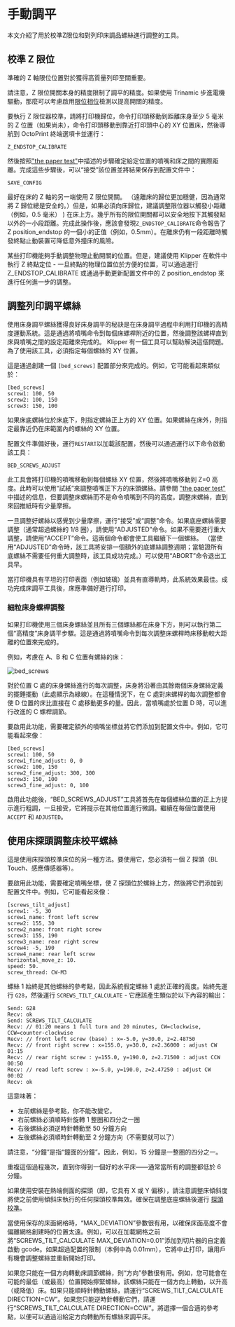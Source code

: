 # 手動調平

本文介紹了用於校準Z限位和對列印床調品螺絲進行調整的工具。

## 校準 Z 限位

準確的 Z 軸限位位置對於獲得高質量列印至關重要。

請注意，Z 限位開關本身的精度限制了調平的精度。如果使用 Trinamic 步進電機驅動，那麼可以考慮啟用[限位相位](Endstop_Phase.md)檢測以提高開關的精度。

要執行 Z 限位器校準，請將打印機歸位，命令打印頭移動到距離床身至少 5 毫米的 Z 位置（如果尚未），命令打印頭移動到靠近打印頭中心的 XY 位置床，然後導航到 OctoPrint 終端選項卡並運行：

```
Z_ENDSTOP_CALIBRATE
```

然後按照["the paper test"](Bed_Level.md#the-paper-test)中描述的步驟確定給定位置的噴嘴和床之間的實際距離。完成這些步驟後，可以“接受”該位置並將結果保存到配置文件中：

```
SAVE_CONFIG
```

最好在床的 Z 軸的另一端使用 Z 限位開關。 （遠離床的歸位更加穩健，因為通常將 Z 歸位總是安全的。）但是，如果必須向床歸位，建議調整限位器以觸發小距離（例如，0.5 毫米） ) 在床上方。幾乎所有的限位開關都可以安全地按下其觸發點以外的一小段距離。完成此操作後，應該會發現`Z_ENDSTOP_CALIBRATE`命令報告了 Z position_endstop 的一個小的正值（例如，0.5mm）。在離床仍有一段距離時觸發終點止動裝置可降低意外撞床的風險。

某些打印機能夠手動調整物理止動開關的位置。但是，建議使用 Klipper 在軟件中執行 Z 終點定位 - 一旦終點的物理位置位於方便的位置，可以通過運行 Z_ENDSTOP_CALIBRATE 或通過手動更新配置文件中的 Z position_endstop 來進行任何進一步的調整。

## 調整列印調平螺絲

使用床身調平螺絲獲得良好床身調平的秘訣是在床身調平過程中利用打印機的高精度運動系統。這是通過將噴嘴命令到每個床螺桿附近的位置，然後調整該螺桿直到床與噴嘴之間的設定距離來完成的。 Klipper 有一個工具可以幫助解決這個問題。為了使用該工具，必須指定每個螺絲的 XY 位置。

這是通過創建一個 `[bed_screws]` 配置部分來完成的。例如，它可能看起來類似於：

```
[bed_screws]
screw1: 100, 50
screw2: 100, 150
screw3: 150, 100
```

如果床底螺絲位於床底下，則指定螺絲正上方的 XY 位置。如果螺絲在床外，則指定最靠近仍在床範圍內的螺絲的 XY 位置。

配置文件準備好後，運行`RESTART`以加載該配置，然後可以通過運行以下命令啟動該工具：

```
BED_SCREWS_ADJUST
```

此工具會將打印機的噴嘴移動到每個螺絲 XY 位置，然後將噴嘴移動到 Z=0 高度。此時可以使用“試紙”來調整噴嘴正下方的床頭螺絲。請參閱 ["the paper test"](Bed_Level.md#the-paper-test) 中描述的信息，但要調整床螺絲而不是命令噴嘴到不同的高度。調整床螺絲，直到來回推紙時有少量摩擦。

一旦調整好螺絲以感覺到少量摩擦，運行“接受”或“調整”命令。如果底座螺絲需要調整（通常超過螺絲的 1/8 圈），請使用“ADJUSTED”命令。如果不需要進行重大調整，請使用“ACCEPT”命令。這兩個命令都會使工具繼續下一個螺絲。 （當使用“ADJUSTED”命令時，該工具將安排一個額外的底螺絲調整週期；當驗證所有底螺絲不需要任何重大調整時，該工具成功完成。）可以使用“ABORT”命令退出工具早。

當打印機具有平坦的打印表面（例如玻璃）並具有直導軌時，此系統效果最佳。成功完成床調平工具後，床應準備好進行打印。

### 細粒床身螺桿調整

如果打印機使用三個床身螺絲並且所有三個螺絲都在床身下方，則可以執行第二個“高精度”床身調平步驟。這是通過將噴嘴命令到每次調整床螺桿時床移動較大距離的位置來完成的。

例如，考慮在 A、B 和 C 位置有螺絲的床：

![bed_screws](img/bed_screws.svg.png)

對於位置 C 處的床身螺絲進行的每次調整，床身將沿著由其餘兩個床身螺絲定義的擺錘擺動（此處顯示為綠線）。在這種情況下，在 C 處對床螺桿的每次調整都會使 D 位置的床比直接在 C 處移動更多的量。因此，當噴嘴處於位置 D 時，可以進行改進的 C 螺桿調節。

要啟用此功能，需要確定額外的噴嘴坐標並將它們添加到配置文件中。例如，它可能看起來像：

```
[bed_screws]
screw1: 100, 50
screw1_fine_adjust: 0, 0
screw2: 100, 150
screw2_fine_adjust: 300, 300
screw3: 150, 100
screw3_fine_adjust: 0, 100
```

啟用此功能後，“BED_SCREWS_ADJUST”工具將首先在每個螺絲位置的正上方提示進行粗調，一旦接受，它將提示在其他位置進行微調。繼續在每個位置使用 `ACCEPT` 和 `ADJUSTED`。

## 使用床探頭調整床校平螺絲

這是使用床探頭校準床位的另一種方法。要使用它，您必須有一個 Z 探頭（BL Touch、感應傳感器等）。

要啟用此功能，需要確定噴嘴坐標，使 Z 探頭位於螺絲上方，然後將它們添加到配置文件中。例如，它可能看起來像：

```
[screws_tilt_adjust]
screw1: -5, 30
screw1_name: front left screw
screw2: 155, 30
screw2_name: front right screw
screw3: 155, 190
screw3_name: rear right screw
screw4: -5, 190
screw4_name: rear left screw
horizontal_move_z: 10.
speed: 50.
screw_thread: CW-M3
```

螺絲 1 始終是其他螺絲的參考點，因此系統假定螺絲 1 處於正確的高度。始終先運行 `G28`，然後運行 `SCREWS_TILT_CALCULATE` - 它應該產生類似於以下內容的輸出：

```
Send: G28
Recv: ok
Send: SCREWS_TILT_CALCULATE
Recv: // 01:20 means 1 full turn and 20 minutes, CW=clockwise, CCW=counter-clockwise
Recv: // front left screw (base) : x=-5.0, y=30.0, z=2.48750
Recv: // front right screw : x=155.0, y=30.0, z=2.36000 : adjust CW 01:15
Recv: // rear right screw : y=155.0, y=190.0, z=2.71500 : adjust CCW 00:50
Recv: // read left screw : x=-5.0, y=190.0, z=2.47250 : adjust CW 00:02
Recv: ok
```

這意味著：

- 左前螺絲是參考點，你不能改變它。
- 右前螺絲必須順時針旋轉 1 整圈和四分之一圈
- 右後螺絲必須逆時針轉動至 50 分鐘方向
- 左後螺絲必須順時針轉動至 2 分鐘方向（不需要就可以了）

請注意，“分鐘”是指“鐘面的分鐘”。因此，例如，15 分鐘是一整圈的四分之一。

重複這個過程幾次，直到你得到一個好的水平床——通常當所有的調整都低於 6 分鐘。

如果使用安裝在熱端側面的探頭（即，它具有 X 或 Y 偏移），請注意調整床傾斜度將使之前使用傾斜床執行的任何探頭校準無效。確保在調整底座螺絲後運行 [探頭校準](Probe_Calibrate.md)。

當使用保存的床面網格時，“MAX_DEVIATION”參數很有用，以確保床面高度不會偏離網格創建時的位置太遠。例如，可以在加載網格之前將“SCREWS_TILT_CALCULATE MAX_DEVIATION=0.01”添加到切片器的自定義啟動 gcode。如果超過配置的限制（本例中為 0.01mm），它將中止打印，讓用戶有機會調整螺絲並重新開始打印。

如果您只能在一個方向轉動床調節螺絲，則“方向”參數很有用。例如，您可能會在可能的最低（或最高）位置開始擰緊螺絲，該螺絲只能在一個方向上轉動，以升高（或降低）床。如果只能順時針轉動螺絲，請運行“SCREWS_TILT_CALCULATE DIRECTION=CW”。如果您只能逆時針轉動它們，請運行“SCREWS_TILT_CALCULATE DIRECTION=CCW”。將選擇一個合適的參考點，以便可以通過沿給定方向轉動所有螺絲來調平床。
